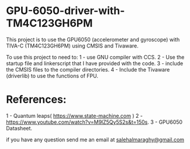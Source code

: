 # GPU-6050-driver-with-TM4C123GH6PM
This project is to use the GPU6050 (accelerometer and gyroscope) with TIVA-C (TM4C123GH6PM) using CMSIS and Tivaware.

To use this project to need to:
1 - use GNU compiler with CCS.
2 - Use the startup file and linkerscript that I have provided with the code.
3 - include the CMSIS files to the compiler directories.
4 - Include the Tivaware (driverlib) to use the functions of FPU.

# References:
1 - Quantum leaps( https://www.state-machine.com )
2 - https://www.youtube.com/watch?v=M9lZ5Qy5S2s&t=150s.
3 - GPU6050 Datasheet.

if you have any question send me an email at salehalmaraghy@gmail.com
